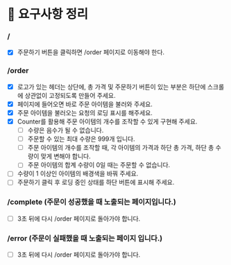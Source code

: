 # 📃 요구사항 정리

### /

- [x] 주문하기 버튼을 클릭하면 /order 페이지로 이동해야 한다.

### /order

- [x] 로고가 있는 헤더는 상단에, 총 가격 및 주문하기 버튼이 있는 부분은 하단에 스크롤에 상관없이 고정되도록 만들어 주세요.
- [x] 페이지에 들어오면 바로 주문 아이템을 불러와 주세요.
- [x] 주문 아이템을 불러오는 요청의 로딩 표시를 해주세요.
- [x] Counter를 활용해 주문 아이템의 개수를 조작할 수 있게 구현해 주세요.
  - [ ] 수량은 음수가 될 수 없습니다.
  - [ ] 주문할 수 있는 최대 수량은 999개 입니다.
  - [ ] 주문 아이템의 개수를 조작할 때, 각 아이템의 가격과 하단 총 가격, 하단 총 수량이 맞게 변해야 합니다.
  - [ ] 주문 아이템의 합계 수량이 0일 때는 주문할 수 없습니다.
- [ ] 수량이 1 이상인 아이템의 배경색을 바꿔 주세요.
- [ ] 주문하기 클릭 후 로딩 중인 상태를 하단 버튼에 표시해 주세요.

### /complete (주문이 성공했을 때 노출되는 페이지입니다.)

- [ ] 3초 뒤에 다시 /order 페이지로 돌아가야 합니다.

### /error (주문이 실패했을 때 노출되는 페이지 입니다.)

- [ ] 3초 뒤에 다시 /order 페이지로 돌아가야 합니다.
